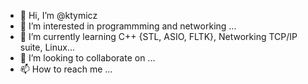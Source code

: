 - 👋 Hi, I’m @ktymicz
- 👀 I’m interested in programmming and networking ...
- 🌱 I’m currently learning C++ {STL, ASIO, FLTK}, Networking TCP/IP suite, Linux...
- 💞️ I’m looking to collaborate on ...
- 📫 How to reach me ...

<!---
ktymicz/ktymicz is a ✨ special ✨ repository because its `README.md` (this file) appears on your GitHub profile.
You can click the Preview link to take a look at your changes.
--->
